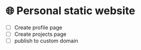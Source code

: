 # 🌐 Personal static website

- [ ] Create profile page
- [ ] Create projects page
- [ ] publish to custom domain
